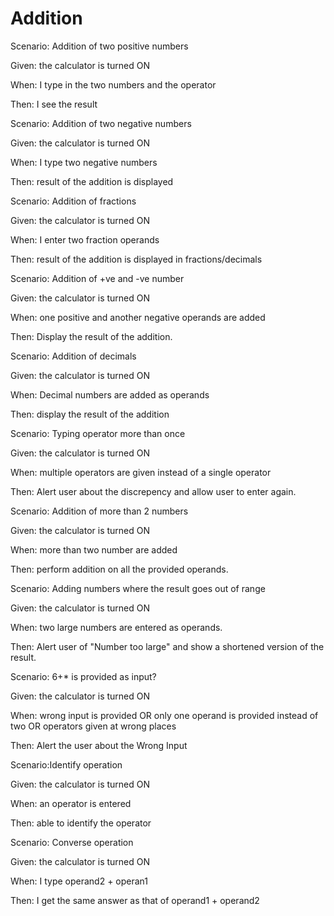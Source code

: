 # Addition

Scenario: Addition of two positive numbers

  Given: the calculator is turned ON

  When: I type in the two numbers and the operator
  
  Then: I see the result

Scenario: Addition of two negative numbers
  
  Given: the calculator is turned ON
  
  When: I type two negative numbers
  
  Then: result of the addition is displayed
  
Scenario: Addition of fractions
  
  Given: the calculator is turned ON
  
  When: I enter two fraction operands
  
  Then: result of the addition is displayed in fractions/decimals

Scenario: Addition of +ve and -ve number
  
  Given: the calculator is turned ON
  
  When: one positive and another negative operands are added
  
  Then: Display the result of the addition.

Scenario: Addition of decimals
  
  Given: the calculator is turned ON
  
  When: Decimal numbers are added as operands
  
  Then: display the result of the addition
  
Scenario: Typing operator more than once
  
  Given: the calculator is turned ON
  
  When: multiple operators are given instead of a single operator
  
  Then: Alert user about the discrepency and allow user to enter again.

Scenario: Addition of more than 2 numbers
  
  Given: the calculator is turned ON
  
  When: more than two number are added
  
  Then: perform addition on all the provided operands.

Scenario: Adding numbers where the result goes out of range

  Given: the calculator is turned ON
  
  When: two large numbers are entered as operands.
  
  Then: Alert user of "Number too large" and show a shortened version of the result.

Scenario: 6+* is provided as input?

  Given: the calculator is turned ON
  
  When: wrong input is provided
  OR only one operand is provided instead of two
  OR operators given at wrong places
  
  Then: Alert the user about the Wrong Input
  
Scenario:Identify operation

  Given: the calculator is turned ON
  
  When: an operator is entered
  
  Then: able to identify the operator

Scenario: Converse operation

  Given: the calculator is turned ON
  
  When: I type operand2 + operan1
  
  Then: I get the same answer as that of operand1 + operand2
